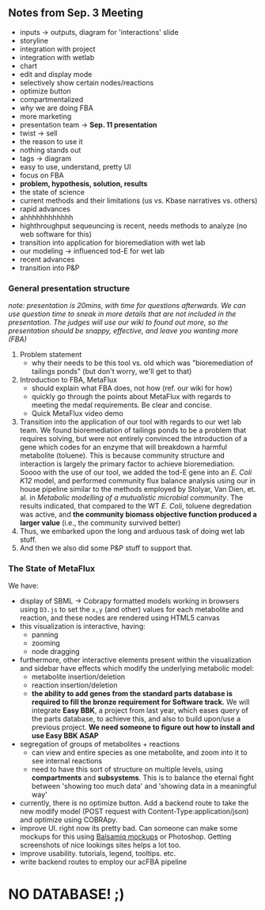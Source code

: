 ## Notes from Sep. 3 Meeting

* inputs -> outputs, diagram for 'interactions' slide
* storyline
* integration with project
* integration with wetlab
* chart
* edit and display mode
* selectively show certain nodes/reactions
* optimize button
* compartmentalized
* *why* we are doing FBA
* more marketing
* presentation team -> **Sep. 11 presentation**
* twist -> sell
* the reason to use it
* nothing stands out
* tags -> diagram
* easy to use, understand, pretty UI
* focus on FBA
* **problem, hypothesis, solution, results**
* the state of science
* current methods and their limitations (us vs. Kbase narratives vs. others)
* rapid advances
* ahhhhhhhhhhhh
* highthroughput sequeuncing is recent, needs methods to analyze (no web
  software for this)
* transition into application for bioremediation with wet lab
* our modeling -> influenced tod-E for wet lab
* recent advances
* transition into P&P

### General presentation structure

*note: presentation is 20mins, with time for questions afterwards. We can use
question time to sneak in more details that are not included in the presentation.
The judges will use our wiki to found out more, so the presentation should be
snappy, effective, and leave you wanting more (FBA)*

1. Problem statement
    * why their needs to be this tool vs. old which was "bioremediation of tailings ponds" (but don't worry, we'll get to that)
2. Introduction to FBA, MetaFlux
    * should explain what FBA does, not how (ref. our wiki for how)
    * quickly go through the points about MetaFlux with regards to meeting the medal requirements. Be clear and concise.
    * Quick MetaFlux video demo
3. Transition into the application of our tool with regards to our wet lab team. We found bioremediation of tailings ponds to be a problem that requires solving, but were not entirely convinced the introduction of a gene which codes for an enzyme that will breakdown a harmful metabolite (toluene). This is because community structure and interaction is largely the primary factor to achieve bioremediation. Soooo with the use of our tool, we added the tod-E gene into an *E. Coli K12* model, and performed community flux balance analysis using our in house pipeline similar to the methods employed by Stolyar, Van Dien, et. al. in *Metabolic modelling of a mutualistic microbial community*. The results indicated, that compared to the WT *E. Coli*, toluene degredation was active, and **the community biomass objective function produced a larger value** (i.e., the community survived better)
4. Thus, we embarked upon the long and arduous task of doing wet lab stuff.
5. And then we also did some P&P stuff to support that.

### The State of MetaFlux

We have:

* display of SBML -> Cobrapy formatted models working in browsers using `D3.js` to set the `x,y` (and other) values for each metabolite and reaction, and these nodes are rendered using HTML5 canvas
* this visualization is interactive, having:
    * panning
    * zooming
    * node dragging
* furthermore, other interactive elements present within the visualization and sidebar have effects which modify the underlying metabolic model:
    * metabolite insertion/deletion
    * reaction insertion/deletion
    * **the ability to add genes from the standard parts database is required to fill the bronze requirement for Software track.** We will integrate **Easy BBK**, a project from last year, which eases query of the parts database, to achieve this, and also to build upon/use a previous project. **We need someone to figure out how to install and use Easy BBK ASAP**
* segregation of groups of metabolites + reactions
    * can view and entire species as one metabolite, and zoom into it to see internal reactions
    * need to have this sort of structure on multiple levels, using **compartments** and **subsystems**. This is to balance the eternal fight between 'showing too much data' and 'showing data in a meaningful way'
* currently, there is no optimize button. Add a backend route to take the new modify model (POST request with Content-Type:application/json) and optimize using COBRApy.
* improve UI. right now its pretty bad. Can someone can make some mockups for this using [Balsamiq mockups](https://balsamiq.com/products/mockups/) or Photoshop. Getting screenshots of nice lookings sites helps a lot too.
* improve usability. tutorials, legend, tooltips. etc.
* write backend routes to employ our acFBA pipeline

# NO DATABASE! ;)
